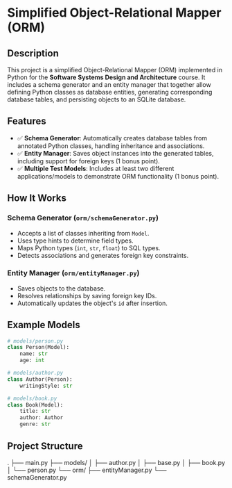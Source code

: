 # Simplified Object-Relational Mapper (ORM)

## Description

This project is a simplified Object-Relational Mapper (ORM) implemented in Python for the **Software Systems Design and Architecture** course. It includes a schema generator and an entity manager that together allow defining Python classes as database entities, generating corresponding database tables, and persisting objects to an SQLite database.

## Features

- ✅ **Schema Generator**: Automatically creates database tables from annotated Python classes, handling inheritance and associations.
- ✅ **Entity Manager**: Saves object instances into the generated tables, including support for foreign keys (1 bonus point).
- ✅ **Multiple Test Models**: Includes at least two different applications/models to demonstrate ORM functionality (1 bonus point).

## How It Works

### Schema Generator (`orm/schemaGenerator.py`)
- Accepts a list of classes inheriting from `Model`.
- Uses type hints to determine field types.
- Maps Python types (`int`, `str`, `float`) to SQL types.
- Detects associations and generates foreign key constraints.

### Entity Manager (`orm/entityManager.py`)
- Saves objects to the database.
- Resolves relationships by saving foreign key IDs.
- Automatically updates the object's `id` after insertion.

## Example Models

```python
# models/person.py
class Person(Model):
    name: str
    age: int

# models/author.py
class Author(Person):
    writingStyle: str

# models/book.py
class Book(Model):
    title: str
    author: Author
    genre: str
```
## Project Structure
.
├── main.py
├── models/
│   ├── author.py
│   ├── base.py
│   ├── book.py
│   └── person.py
└── orm/
    ├── entityManager.py
    └── schemaGenerator.py
